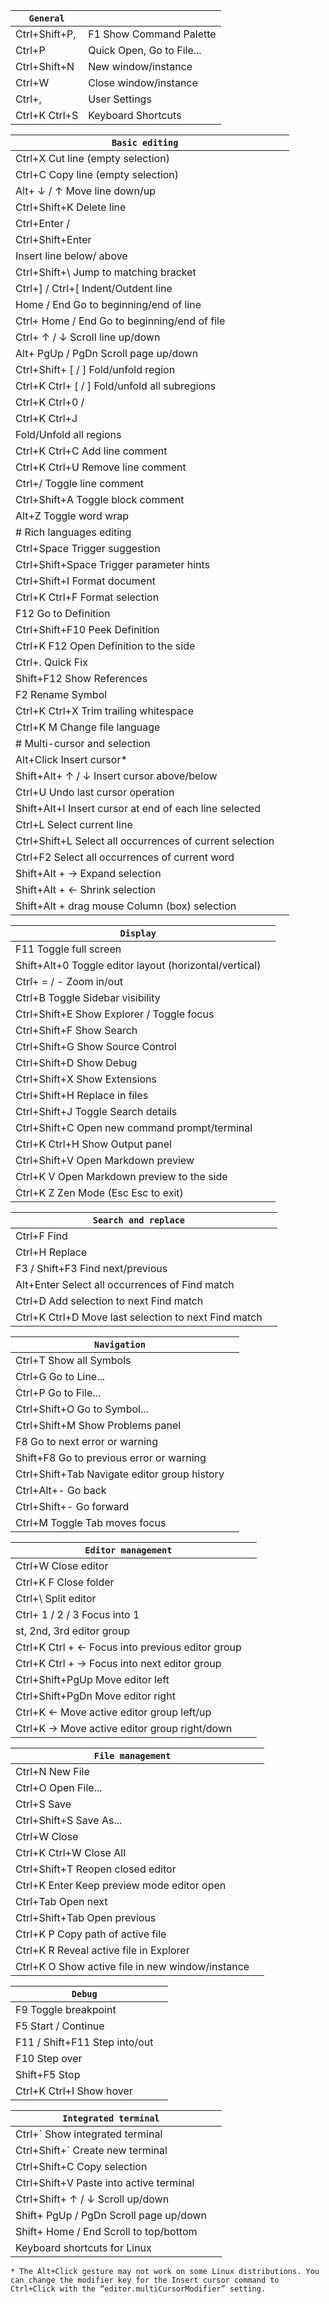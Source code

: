 |  `General`   |     | 
| --- | --- | 
|Ctrl+Shift+P, |F1 Show Command Palette|
|Ctrl+P |Quick Open, Go to File...|
|Ctrl+Shift+N| New window/instance|
|Ctrl+W| Close window/instance
|Ctrl+,| User Settings
|Ctrl+K Ctrl+S| Keyboard Shortcuts

|  `Basic editing`   |     | 
| --- | --- | 
|Ctrl+X Cut line (empty selection)
|Ctrl+C Copy line (empty selection)
|Alt+ ↓ / ↑ Move line down/up
|Ctrl+Shift+K Delete line
|Ctrl+Enter /
|Ctrl+Shift+Enter
|Insert line below/ above
|Ctrl+Shift+\ Jump to matching bracket
|Ctrl+] / Ctrl+[ Indent/Outdent line
|Home / End Go to beginning/end of line
|Ctrl+ Home / End Go to beginning/end of file
|Ctrl+ ↑ / ↓ Scroll line up/down
|Alt+ PgUp / PgDn Scroll page up/down
|Ctrl+Shift+ [ / ] Fold/unfold region
|Ctrl+K Ctrl+ [ / ] Fold/unfold all subregions
|Ctrl+K Ctrl+0 /
|Ctrl+K Ctrl+J
|Fold/Unfold all regions
|Ctrl+K Ctrl+C Add line comment
|Ctrl+K Ctrl+U Remove line comment
|Ctrl+/ Toggle line comment
|Ctrl+Shift+A Toggle block comment
|Alt+Z Toggle word wrap
|# Rich languages editing
|Ctrl+Space Trigger suggestion
|Ctrl+Shift+Space Trigger parameter hints
|Ctrl+Shift+I Format document
|Ctrl+K Ctrl+F Format selection
|F12 Go to Definition
|Ctrl+Shift+F10 Peek Definition
|Ctrl+K F12 Open Definition to the side
|Ctrl+. Quick Fix
|Shift+F12 Show References
|F2 Rename Symbol
|Ctrl+K Ctrl+X Trim trailing whitespace
|Ctrl+K M Change file language
|# Multi-cursor and selection
|Alt+Click Insert cursor*
|Shift+Alt+ ↑ / ↓ Insert cursor above/below
|Ctrl+U Undo last cursor operation
|Shift+Alt+I Insert cursor at end of each line selected
|Ctrl+L Select current line
|Ctrl+Shift+L Select all occurrences of current selection
|Ctrl+F2 Select all occurrences of current word
|Shift+Alt + → Expand selection
|Shift+Alt + ← Shrink selection
|Shift+Alt + drag mouse Column (box) selection

|  `Display`   |     |
| --- | --- | 
|F11 Toggle full screen
|Shift+Alt+0 Toggle editor layout (horizontal/vertical)
|Ctrl+ = / - Zoom in/out
|Ctrl+B Toggle Sidebar visibility
|Ctrl+Shift+E Show Explorer / Toggle focus
|Ctrl+Shift+F Show Search
|Ctrl+Shift+G Show Source Control
|Ctrl+Shift+D Show Debug
|Ctrl+Shift+X Show Extensions
|Ctrl+Shift+H Replace in files
|Ctrl+Shift+J Toggle Search details
|Ctrl+Shift+C Open new command prompt/terminal
|Ctrl+K Ctrl+H Show Output panel
|Ctrl+Shift+V Open Markdown preview
|Ctrl+K V Open Markdown preview to the side
|Ctrl+K Z Zen Mode (Esc Esc to exit)

|  `Search and replace`   |     |
| --- | --- | 
|Ctrl+F Find
|Ctrl+H Replace
|F3 / Shift+F3 Find next/previous
|Alt+Enter Select all occurrences of Find match
|Ctrl+D Add selection to next Find match
|Ctrl+K Ctrl+D Move last selection to next Find match

|  `Navigation`   |     |
| --- | --- | 
|Ctrl+T Show all Symbols
|Ctrl+G Go to Line...
|Ctrl+P Go to File...
|Ctrl+Shift+O Go to Symbol...
|Ctrl+Shift+M Show Problems panel
|F8 Go to next error or warning
|Shift+F8 Go to previous error or warning
|Ctrl+Shift+Tab Navigate editor group history
|Ctrl+Alt+- Go back
|Ctrl+Shift+- Go forward
|Ctrl+M Toggle Tab moves focus

|  `Editor management`   |     |
| --- | --- | 
|Ctrl+W Close editor
|Ctrl+K F Close folder
|Ctrl+\ Split editor
|Ctrl+ 1 / 2 / 3 Focus into 1
|st, 2nd, 3rd editor group
|Ctrl+K Ctrl + ← Focus into previous editor group
|Ctrl+K Ctrl + → Focus into next editor group
|Ctrl+Shift+PgUp Move editor left
|Ctrl+Shift+PgDn Move editor right
|Ctrl+K ← Move active editor group left/up
|Ctrl+K → Move active editor group right/down

|  `File management`   |     |
| --- | --- | 
|Ctrl+N New File
|Ctrl+O Open File...
|Ctrl+S Save
|Ctrl+Shift+S Save As...
|Ctrl+W Close
|Ctrl+K Ctrl+W Close All
|Ctrl+Shift+T Reopen closed editor
|Ctrl+K Enter Keep preview mode editor open
|Ctrl+Tab Open next
|Ctrl+Shift+Tab Open previous
|Ctrl+K P Copy path of active file
|Ctrl+K R Reveal active file in Explorer
|Ctrl+K O Show active file in new window/instance

|  `Debug`   |     |
| --- | --- | 
|F9 Toggle breakpoint
|F5 Start / Continue
|F11 / Shift+F11 Step into/out
|F10 Step over
|Shift+F5 Stop
|Ctrl+K Ctrl+I Show hover

|  `Integrated terminal`   |     |
| --- | --- | 
|Ctrl+` Show integrated terminal
|Ctrl+Shift+` Create new terminal
|Ctrl+Shift+C Copy selection
|Ctrl+Shift+V Paste into active terminal
|Ctrl+Shift+ ↑ / ↓ Scroll up/down
|Shift+ PgUp / PgDn Scroll page up/down
|Shift+ Home / End Scroll to top/bottom
|Keyboard shortcuts for Linux

`* The Alt+Click gesture may not work on some Linux distributions.
You can change the modifier key for the Insert cursor command to
Ctrl+Click with the “editor.multiCursorModifier” setting.`